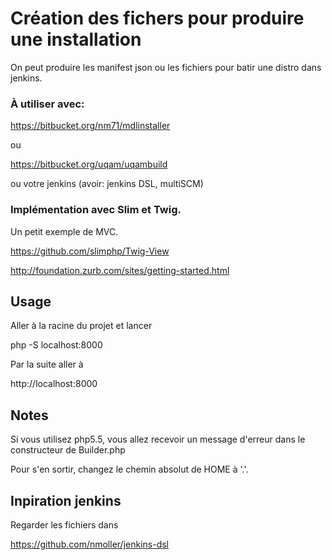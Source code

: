 # Création des fichers pour produire une installation

On peut produire les manifest json ou les fichiers pour batir une distro dans jenkins.

### À utiliser avec:

https://bitbucket.org/nm71/mdlinstaller

ou 

https://bitbucket.org/uqam/uqambuild

ou votre jenkins (avoir: jenkins DSL, multiSCM)

### Implémentation avec Slim et Twig.

Un petit exemple de MVC.

https://github.com/slimphp/Twig-View

http://foundation.zurb.com/sites/getting-started.html


## Usage

Aller à la racine du projet et lancer 

php -S localhost:8000

Par la suite aller à

http://localhost:8000

## Notes

Si vous utilisez php5.5, vous allez recevoir un message d'erreur dans le constructeur de Builder.php

Pour s'en sortir, changez le chemin absolut de HOME à '.'.

## Inpiration jenkins

Regarder les fichiers dans

https://github.com/nmoller/jenkins-dsl